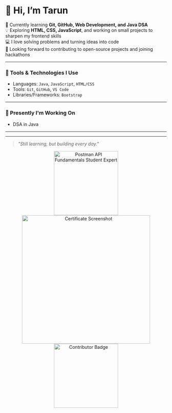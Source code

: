 
# 👋 Hi, I’m Tarun

🌱 Currently learning **Git, GitHub, Web Development, and Java DSA**  
💡 Exploring **HTML, CSS, JavaScript**, and working on small projects to sharpen my frontend skills   
💻 I love solving problems and turning ideas into code  
🚀 Looking forward to contributing to open-source projects and joining hackathons  

---

### 🧰 Tools & Technologies I Use

- Languages: `Java`, `JavaScript`, `HTML/CSS`
- Tools: `Git`, `GitHub`, `VS Code`
- Libraries/Frameworks: `Bootstrap`

---

### 🔭 Presently I'm Working On

- DSA in Java 

---

---

> *"Still learning, but building every day."*
<p align="center">
  <img src="https://github.com/user-attachments/assets/4de8b22a-79e0-40f9-a301-91269f8023d1" alt="Postman API Fundamentals Student Expert" width="200" />
  <img src="https://github.com/user-attachments/assets/04e70d61-4f23-4bf8-8275-9b6e5c4a7e0c" alt="Certificate Screenshot" width="400" />
  <img src="https://github.com/user-attachments/assets/bfc05290-4b1f-43f0-88b0-54d07824eeeb" alt="Contributor Badge" width="200" />
</p>


<!---
hiitarun1/hiitarun1 is a ✨ special ✨ repository because its `README.md` (this file) appears on your GitHub profile.
You can click the Preview link to take a look at your changes.
--->
